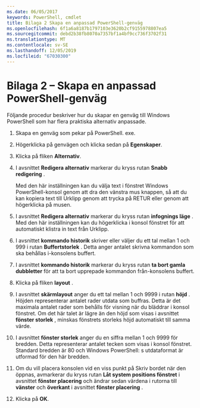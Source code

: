 ```yaml
---
ms.date: 06/05/2017
keywords: PowerShell, cmdlet
title: Bilaga 2 Skapa en anpassad PowerShell-genväg
ms.openlocfilehash: 6f1a6a8187b1797103e3620b2cf9155978807ea5
ms.sourcegitcommit: debd2b38fb8070a7357bf1a4bf9cc736f3702f31
ms.translationtype: MT
ms.contentlocale: sv-SE
ms.lasthandoff: 12/05/2019
ms.locfileid: "67030300"
---
```

# <a name="appendix-2---creating-a-custom-powershell-shortcut"></a>Bilaga 2 – Skapa en anpassad PowerShell-genväg

Följande procedur beskriver hur du skapar en genväg till Windows PowerShell som har flera praktiska alternativ anpassade.

1. Skapa en genväg som pekar på PowerShell. exe.

2. Högerklicka på genvägen och klicka sedan på **Egenskaper**.

3. Klicka på fliken **Alternativ**.

4. I avsnittet **Redigera alternativ** markerar du kryss rutan **Snabb redigering** .

    Med den här inställningen kan du välja text i fönstret Windows PowerShell-konsol genom att dra den vänstra mus knappen, så att du kan kopiera text till Urklipp genom att trycka på RETUR eller genom att högerklicka på musen.

5. I avsnittet **Redigera alternativ** markerar du kryss rutan **infognings läge** . Med den här inställningen kan du högerklicka i konsol fönstret för att automatiskt klistra in text från Urklipp.

6. I avsnittet **kommando historik** skriver eller väljer du ett tal mellan 1 och 999 i rutan **Buffertstorlek** . Detta anger antalet skrivna kommandon som ska behållas i-konsolens buffert.

7. I avsnittet **kommando historik** markerar du kryss rutan **ta bort gamla dubbletter** för att ta bort upprepade kommandon från-konsolens buffert.

8. Klicka på fliken **layout** .

9. I avsnittet **skärmlayout** anger du ett tal mellan 1 och 9999 i rutan **höjd** . Höjden representerar antalet rader utdata som buffras. Detta är det maximala antalet rader som behålls för visning när du bläddrar i konsol fönstret. Om det här talet är lägre än den höjd som visas i avsnittet **fönster storlek** , minskas fönstrets storleks höjd automatiskt till samma värde.

10. I avsnittet **fönster storlek** anger du en siffra mellan 1 och 9999 för bredden. Detta representerar antalet tecken som visas i konsol fönstret. Standard bredden är 80 och Windows PowerShell: s utdataformat är utformad för den här bredden.

11. Om du vill placera konsolen vid en viss punkt på Skriv bordet när den öppnas, avmarkerar du kryss rutan **Låt system positions fönstret** i avsnittet **fönster placering** och ändrar sedan värdena i rutorna till **vänster** och **överkant** i avsnittet **fönster placering** .

12. Klicka på **OK**.

